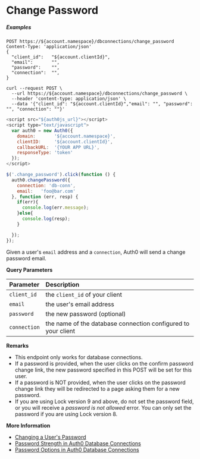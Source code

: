 # Change Password

<h5 class="code-snippet-title">Examples</h5>

```http
POST https://${account.namespace}/dbconnections/change_password
Content-Type: 'application/json'
{
  "client_id":   "${account.clientId}",
  "email":       "",
  "password":    "",
  "connection":  "",
}
```

```shell
curl --request POST \
  --url https://${account.namespace}/dbconnections/change_password \
  --header 'content-type: application/json' \
  --data '{"client_id": "${account.clientId}","email": "", "password": "", "connection": ""}'
```

```javascript
<script src="${auth0js_url}"></script>
<script type="text/javascript">
  var auth0 = new Auth0({
    domain:       '${account.namespace}',
    clientID:     '${account.clientId}',
    callbackURL:  '{YOUR APP URL}',
    responseType: 'token'
  });
</script>

$('.change_password').click(function () {
  auth0.changePassword({
    connection: 'db-conn',
    email:   'foo@bar.com'
  }, function (err, resp) {
    if(err){
      console.log(err.message);
    }else{
      console.log(resp);
    }

  });
});
```

Given a user's `email` address and a `connection`, Auth0 will send a change password email.

**Query Parameters**

| Parameter        | Description |
|:-----------------|:------------|
| `client_id`      | the `client_id` of your client |
| `email`          | the user's email address |
| `password `      | the new password (optional) |
| `connection`     | the name of the database connection configured to your client |

**Remarks**

- This endpoint only works for database connections.
- If a password is provided, when the user clicks on the confirm password change link, the new password specified in this POST will be set for this user.
- If a password is NOT provided, when the user clicks on the password change link they will be redirected to a page asking them for a new password.
- If you are using Lock version 9 and above, do not set the password field, or you will receive a *password is not allowed* error. You can only set the password if you are using Lock version 8.


**More Information**

- [Changing a User's Password](/connections/database/password-change)
- [Password Strength in Auth0 Database Connections](/connections/database/password-strength)
- [Password Options in Auth0 Database Connections](/connections/database/password-options)
